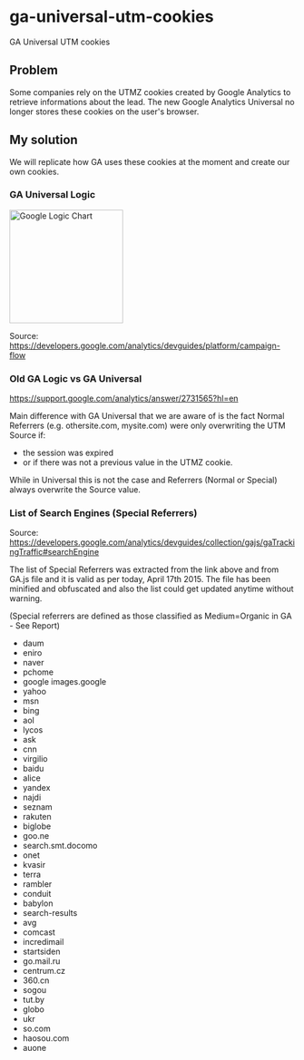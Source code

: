 # ga-universal-utm-cookies

GA Universal UTM cookies

## Problem
Some companies rely on the UTMZ cookies created by Google Analytics to retrieve informations about the lead.
The new Google Analytics Universal no longer stores these cookies on the user's browser.

## My solution
We will replicate how GA uses these cookies at the moment and create our own cookies.

### GA Universal Logic
<img src="https://developers.google.com/analytics/images/platform/features/campaigns-trafficsources/TrafficSources-Flow-Reduced.png" alt="Google Logic Chart" width="200" />

Source: https://developers.google.com/analytics/devguides/platform/campaign-flow

### Old GA Logic vs GA Universal
https://support.google.com/analytics/answer/2731565?hl=en

Main difference with GA Universal that we are aware of is the fact Normal Referrers (e.g. othersite.com, mysite.com) were only overwriting the UTM Source if:
* the session was expired
* or if there was not a previous value in the UTMZ cookie.

While in Universal this is not the case and Referrers (Normal or Special) always overwrite the Source value.

### List of Search Engines (Special Referrers)
Source: https://developers.google.com/analytics/devguides/collection/gajs/gaTrackingTraffic#searchEngine

The list of Special Referrers was extracted from the link above and from GA.js file and it is valid as per today, April 17th 2015. The file has been minified and obfuscated and also the list could get updated anytime without warning.

(Special referrers are defined as those classified as Medium=Organic in GA - See Report)

* daum
* eniro
* naver
* pchome
* google
images.google
* yahoo
* msn
* bing
* aol
* lycos
* ask
* cnn
* virgilio
* baidu
* alice
* yandex
* najdi
* seznam
* rakuten
* biglobe
* goo.ne
* search.smt.docomo
* onet
* kvasir
* terra
* rambler
* conduit
* babylon
* search-results
* avg
* comcast
* incredimail
* startsiden
* go.mail.ru
* centrum.cz
* 360.cn
* sogou
* tut.by
* globo
* ukr
* so.com
* haosou.com
* auone
